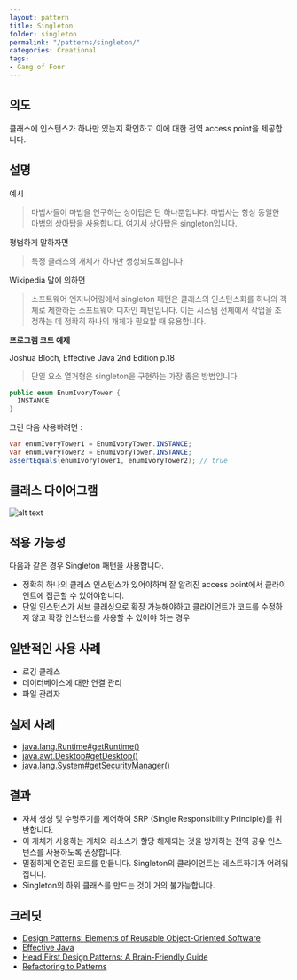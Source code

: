 ```yaml
---
layout: pattern
title: Singleton
folder: singleton
permalink: "/patterns/singleton/"
categories: Creational
tags:
- Gang of Four
---
```


## 의도

클래스에 인스턴스가 하나만 있는지 확인하고 이에 대한 전역 access point을 제공합니다.

## 설명

예시

> 마법사들이 마법을 연구하는 상아탑은 단 하나뿐입니다. 마법사는 항상 동일한 마법의 상아탑을 사용합니다. 여기서 상아탑은 singleton입니다.

평범하게 말하자면

> 특정 클래스의 개체가 하나만 생성되도록합니다.

Wikipedia 말에 의하면

> 소프트웨어 엔지니어링에서 singleton 패턴은 클래스의 인스턴스화를 하나의 객체로 제한하는 소프트웨어 디자인 패턴입니다. 이는 시스템 전체에서 작업을 조정하는 데 정확히 하나의 개체가 필요할 때 유용합니다.

**프로그램 코드 예제**

Joshua Bloch, Effective Java 2nd Edition p.18

> 단일 요소 열거형은 singleton을 구현하는 가장 좋은 방법입니다.

```java
public enum EnumIvoryTower {
  INSTANCE
}
```

그런 다음 사용하려면 :

```java
var enumIvoryTower1 = EnumIvoryTower.INSTANCE;
var enumIvoryTower2 = EnumIvoryTower.INSTANCE;
assertEquals(enumIvoryTower1, enumIvoryTower2); // true
```

## 클래스 다이어그램

![alt text](./etc/singleton.urm.png "Singleton pattern class diagram")

## 적용 가능성

다음과 같은 경우 Singleton 패턴을 사용합니다.

- 정확히 하나의 클래스 인스턴스가 있어야하며 잘 알려진 access point에서 클라이언트에 접근할 수 있어야합니다.
- 단일 인스턴스가 서브 클래싱으로 확장 가능해야하고 클라이언트가 코드를 수정하지 않고 확장 인스턴스를 사용할 수 있어야 하는 경우

## 일반적인 사용 사례

- 로깅 클래스
- 데이터베이스에 대한 연결 관리
- 파일 관리자

## 실제 사례

- [java.lang.Runtime#getRuntime()](http://docs.oracle.com/javase/8/docs/api/java/lang/Runtime.html#getRuntime%28%29)
- [java.awt.Desktop#getDesktop()](http://docs.oracle.com/javase/8/docs/api/java/awt/Desktop.html#getDesktop--)
- [java.lang.System#getSecurityManager()](http://docs.oracle.com/javase/8/docs/api/java/lang/System.html#getSecurityManager--)

## 결과

- 자체 생성 및 수명주기를 제어하여 SRP (Single Responsibility Principle)를 위반합니다.
- 이 개체가 사용하는 개체와 리소스가 할당 해제되는 것을 방지하는 전역 공유 인스턴스를 사용하도록 권장합니다.
- 밀접하게 연결된 코드를 만듭니다. Singleton의 클라이언트는 테스트하기가 어려워집니다.
- Singleton의 하위 클래스를 만드는 것이 거의 불가능합니다.

## 크레딧

- [Design Patterns: Elements of Reusable Object-Oriented Software](https://www.amazon.com/gp/product/0201633612/ref=as_li_tl?ie=UTF8&camp=1789&creative=9325&creativeASIN=0201633612&linkCode=as2&tag=javadesignpat-20&linkId=675d49790ce11db99d90bde47f1aeb59)
- [Effective Java](https://www.amazon.com/gp/product/0134685997/ref=as_li_tl?ie=UTF8&camp=1789&creative=9325&creativeASIN=0134685997&linkCode=as2&tag=javadesignpat-20&linkId=4e349f4b3ff8c50123f8147c828e53eb)
- [Head First Design Patterns: A Brain-Friendly Guide](https://www.amazon.com/gp/product/0596007124/ref=as_li_tl?ie=UTF8&camp=1789&creative=9325&creativeASIN=0596007124&linkCode=as2&tag=javadesignpat-20&linkId=6b8b6eea86021af6c8e3cd3fc382cb5b)
- [Refactoring to Patterns](https://www.amazon.com/gp/product/0321213351/ref=as_li_tl?ie=UTF8&camp=1789&creative=9325&creativeASIN=0321213351&linkCode=as2&tag=javadesignpat-20&linkId=2a76fcb387234bc71b1c61150b3cc3a7)
